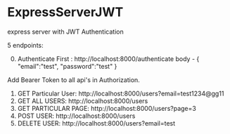 # ExpressServerJWT
express server with JWT Authentication

5 endpoints:

0) Authenticate First : http://localhost:8000/authenticate 
body - {
    "email":"test",
    "password":"test"
}


Add Bearer Token to all api's in Authorization.

1) GET Particular User: http://localhost:8000/users?email=test1234@gg11
2) GET ALL USERS: http://localhost:8000/users
3) GET PARTICULAR PAGE: http://localhost:8000/users?page=3
4) POST USER: http://localhost:8000/users
5) DELETE USER: http://localhost:8000/users?email=test

